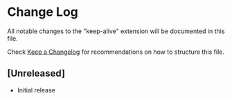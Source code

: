# Change Log

All notable changes to the "keep-alive" extension will be documented in this file.

Check [Keep a Changelog](http://keepachangelog.com/) for recommendations on how to structure this file.

## [Unreleased]

- Initial release